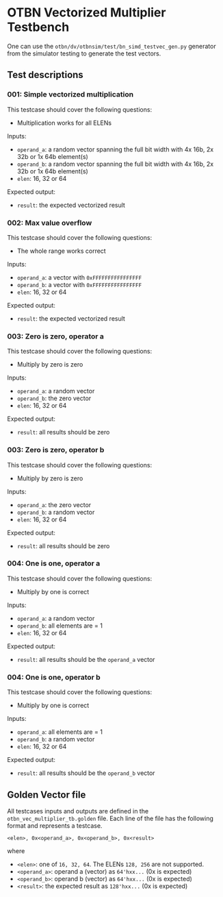 # OTBN Vectorized Multiplier Testbench

One can use the `otbn/dv/otbnsim/test/bn_simd_testvec_gen.py` generator from the simulator testing to generate the test vectors.

## Test descriptions

### 001: Simple vectorized multiplication
This testcase should cover the following questions:
- Multiplication works for all ELENs

Inputs:
- `operand_a`: a random vector spanning the full bit width with 4x 16b, 2x 32b or 1x 64b element(s)
- `operand_b`: a random vector spanning the full bit width with 4x 16b, 2x 32b or 1x 64b element(s)
- `elen`: 16, 32 or 64

Expected output:
- `result`: the expected vectorized result

### 002: Max value overflow
This testcase should cover the following questions:
- The whole range works correct

Inputs:
- `operand_a`: a vector with `0xFFFFFFFFFFFFFFFF`
- `operand_b`: a vector with `0xFFFFFFFFFFFFFFFF`
- `elen`: 16, 32 or 64

Expected output:
- `result`: the expected vectorized result

### 003: Zero is zero, operator a
This testcase should cover the following questions:
- Multiply by zero is zero

Inputs:
- `operand_a`: a random vector
- `operand_b`: the zero vector
- `elen`: 16, 32 or 64

Expected output:
- `result`: all results should be zero

### 003: Zero is zero, operator b
This testcase should cover the following questions:
- Multiply by zero is zero

Inputs:
- `operand_a`: the zero vector
- `operand_b`: a random vector
- `elen`: 16, 32 or 64

Expected output:
- `result`: all results should be zero

### 004: One is one, operator a
This testcase should cover the following questions:
- Multiply by one is correct

Inputs:
- `operand_a`: a random vector
- `operand_b`: all elements are = 1
- `elen`: 16, 32 or 64

Expected output:
- `result`: all results should be the `operand_a` vector

### 004: One is one, operator b
This testcase should cover the following questions:
- Multiply by one is correct

Inputs:
- `operand_a`: all elements are = 1
- `operand_b`: a random vector
- `elen`: 16, 32 or 64

Expected output:
- `result`: all results should be the `operand_b` vector

## Golden Vector file
All testcases inputs and outputs are defined in the `otbn_vec_multiplier_tb.golden` file.
Each line of the file has the following format and represents a testcase.
```
<elen>, 0x<operand_a>, 0x<operand_b>, 0x<result>
```
where
- `<elen>`: one of `16, 32, 64`. The ELENs `128, 256` are not supported.
- `<operand_a>`: operand a (vector) as `64'hxx...` (0x is expected)
- `<operand_b>`: operand b (vector) as `64'hxx...` (0x is expected)
- `<result>`: the expected result as `128'hxx...` (0x is expected)
